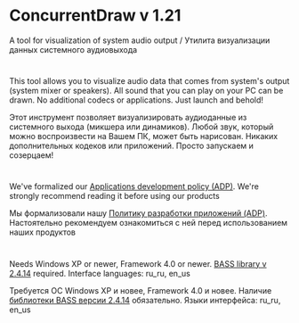 # ConcurrentDraw v 1.21
A tool for visualization of system audio output / Утилита визуализации данных системного аудиовыхода
#

This tool allows you to visualize audio data that comes from system's output
(system mixer or speakers). All sound that you can play on your PC can be drawn.
No additional codecs or applications. Just launch and behold!

Этот инструмент позволяет визуализировать аудиоданные из системного выхода
(микшера или динамиков). Любой звук, который можно воспроизвести на Вашем ПК,
может быть нарисован. Никаких дополнительных кодеков или приложений. Просто
запускаем и созерцаем!

#

We've formalized our [Applications development policy (ADP)](https://vk.com/@rdaaow_fupl-adp).
We're strongly recommend reading it before using our products

Мы формализовали нашу [Политику разработки приложений (ADP)](https://vk.com/@rdaaow_fupl-adp).
Настоятельно рекомендуем ознакомиться с ней перед использованием наших продуктов

#

Needs Windows XP or newer, Framework 4.0 or newer.
[BASS library v 2.4.14](http://www.un4seen.com/) required.
Interface languages: ru_ru, en_us


Требуется ОС Windows XP и новее, Framework 4.0 и новее.
Наличие [библиотеки BASS версии 2.4.14](http://www.un4seen.com/) обязательно.
Языки интерфейса: ru_ru, en_us
